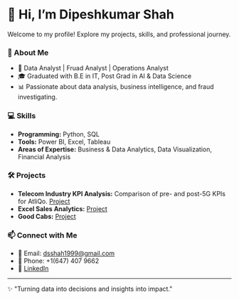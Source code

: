 
# 👋 Hi, I’m Dipeshkumar Shah  
Welcome to my profile! Explore my projects, skills, and professional journey.
### 🌟 About Me
- 💼 Data Analyst | Fruad Analyst | Operations Analyst
- 🎓 Graduated with B.E in IT, Post Grad in AI & Data Science
- 📊 Passionate about data analysis, business intelligence, and fraud investigating.

### 💻 Skills
- **Programming:** Python, SQL  
- **Tools:** Power BI, Excel, Tableau  
- **Areas of Expertise:** Business & Data Analytics, Data Visualization, Financial Analysis  

### 🛠️ Projects
- **Telecom Industry KPI Analysis:** Comparison of pre- and post-5G KPIs for AtliQo. [Project](https://github.com/Dipesh454/Telecom_industry_Python)
- **Excel Sales Analytics:** [Project](https://github.com/Dipesh454/Excel_Sales_Analytics)
- **Good Cabs:** [Project](https://github.com/Dipesh454/Good-Cabs)
### 📫 Connect with Me
- 📧 Email: [dsshah1999@gmail.com](mailto:dsshah1999@gmail.com)
- 📱 Phone: +1(647) 407 9662
- 🔗 [LinkedIn](https://www.linkedin.com/in/shah-dipesh/)

---
✨ "Turning data into decisions and insights into impact."
